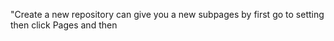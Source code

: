 "Create a new repository can give you a new subpages by first go to setting then click Pages and then 
